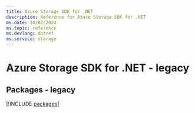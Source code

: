 ```yaml
---
title: Azure Storage SDK for .NET
description: Reference for Azure Storage SDK for .NET
ms.date: 10/02/2024
ms.topic: reference
ms.devlang: dotnet
ms.service: storage
---
```

# Azure Storage SDK for .NET - legacy
## Packages - legacy
[!INCLUDE [packages](storage-index.md)]